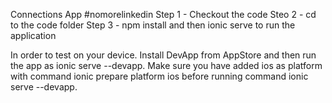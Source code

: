 Connections App #nomorelinkedin
Step 1 - Checkout the code
Steo 2 - cd to the code folder
Step 3 - npm install and then ionic serve to run the application

In order to test on your device. Install DevApp from AppStore and then run the app as ionic serve --devapp. Make sure you have added ios as platform with command ionic prepare platform ios before running command ionic serve --devapp.

